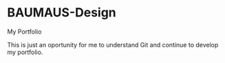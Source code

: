 # BAUMAUS-Design
My Portfolio

This is just an oportunity for me to understand Git and continue to develop my portfolio.
